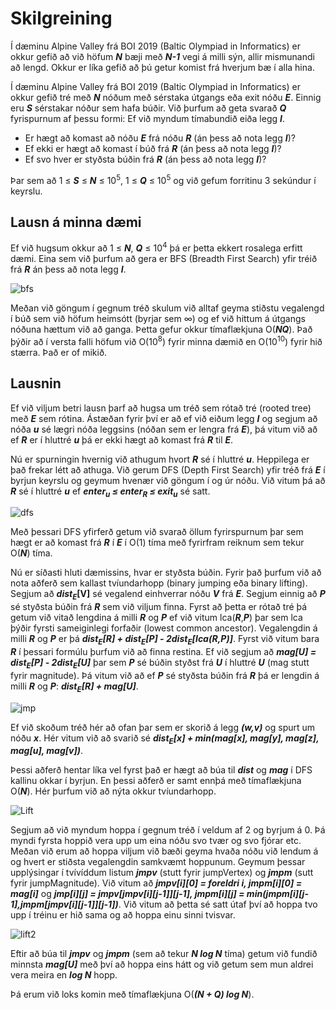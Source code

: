 # Skilgreining
Í dæminu Alpine Valley frá BOI 2019 (Baltic Olympiad in Informatics) er okkur gefið að við höfum **_N_** bæji með **_N-1_** vegi á milli sýn, allir mismunandi að lengd. Okkur er líka gefið að þú getur komist frá hverjum bæ í alla hina.

Í dæminu Alpine Valley frá BOI 2019 (Baltic Olympiad in Informatics) er okkur gefið tré með **_N_** nóðum með sérstaka útgangs eða exit nóðu **_E_**. Einnig eru **_S_** sérstakar nóður sem hafa búðir.
Við þurfum að geta svarað **_Q_** fyrispurnum af þessu formi: Ef við myndum tímabundið eiða legg **_I_**.
* Er hægt að komast að nóðu **_E_** frá nóðu **_R_** (án þess að nota legg **_I_**)?
* Ef ekki er hægt að komast í búð frá **_R_** (án þess að nota legg **_I_**)?
* Ef svo hver er styðsta búðin frá **_R_** (án þess að nota legg **_I_**)?

Þar sem að 1 ≤ **_S_** ≤ **_N_** ≤ 10<sup>5</sup>, 1 ≤ **_Q_** ≤ 10<sup>5</sup> og við gefum forritinu 3 sekúndur í keyrslu.

## Lausn á minna dæmi
Ef við hugsum okkur að 1 ≤ **_N_**, **_Q_** ≤ 10<sup>4</sup> þá er þetta ekkert rosalega erfitt dæmi. Eina sem við þurfum að gera er BFS (Breadth First Search) yfir tréið frá **_R_** án þess að nota legg **_I_**.

![bfs](https://piskel-imgstore-b.appspot.com/img/25ca7947-7568-11e9-9c69-014fc5b19ac6.gif)

Meðan við göngum í gegnum tréð skulum við alltaf geyma stiðstu vegalengd í búð sem við höfum heimsótt (byrjar sem ∞) og ef við hittum á útgangs nóðuna hættum við að ganga.
Þetta gefur okkur tímaflækjuna O(**_NQ_**). Það þýðir að í versta falli höfum við O(10<sup>8</sup>) fyrir minna dæmið en O(10<sup>10</sup>) fyrir hið stærra. Það er of mikið.

## Lausnin
Ef við viljum betri lausn þarf að hugsa um tréð sem rótað tré (rooted tree) með **_E_** sem rótina. Ástæðan fyrir því er að ef við eiðum legg **_I_** og segjum að nóða **_u_** sé lægri nóða leggsins (nóðan sem er lengra frá **_E_**), þá vitum við að ef **_R_** er í hluttré **_u_** þá er ekki hægt að komast frá **_R_** til **_E_**.

Nú er spurningin hvernig við athugum hvort **_R_** sé í hluttré **_u_**. Heppilega er það frekar létt að athuga. Við gerum DFS (Depth First Search) yfir tréð frá **_E_** í byrjun keyrslu og geymum hvenær við göngum í og úr nóðu. Við vitum þá að **_R_** sé í hluttré **_u_** ef <b><i>enter<sub>u</sub> ≤ enter<sub>R</sub> ≤ exit<sub>u</sub></i></b> sé satt.

![dfs](https://piskel-imgstore-b.appspot.com/img/a51438fa-7579-11e9-828e-014fc5b19ac6.gif)

Með þessari DFS yfirferð getum við svarað öllum fyrirspurnum þar sem hægt er að komast frá **_R_** í **_E_** í O(1) tíma með fyrirfram reiknum sem tekur O(**_N_**) tíma.

Nú er síðasti hluti dæmissins, hvar er styðsta búðin. Fyrir það þurfum við að nota aðferð sem kallast tvíundarhopp (binary jumping eða binary lifting). Segjum að <b><i>dist<sub>E</sub></i>[V]</b> sé vegalend einhverrar nóðu **_V_** frá **_E_**. Segjum einnig að **_P_** sé styðsta búðin frá **_R_** sem við viljum finna. Fyrst að þetta er rótað tré þá getum við vitað lengdina á milli **_R_** og **_P_** ef við vitum lca(**_R_**,**_P_**) þar sem lca þýðir fyrsti sameiginlegi forfaðir (lowest common ancestor). Vegalengdin á milli **_R_** og **_P_** er þá <b><i>dist<sub>E</sub>[R] + dist<sub>E</sub>[P] - 2dist<sub>E</sub>[lca(R,P)]</i></b>. Fyrst við vitum bara **_R_** í þessari formúlu þurfum við að finna restina. Ef við segjum að <b><i>mag[U] = dist<sub>E</sub>[P] - 2dist<sub>E</sub>[U]</i></b> þar sem **_P_** sé búðin styðst frá **_U_** í hluttré **_U_** (mag stutt fyrir magnitude). Þá vitum við að ef **_P_** sé styðsta búðin frá **_R_** þá er lengdin á milli **_R_** og **_P_**: <b><i>dist<sub>E</sub>[R] + mag[U]</i></b>.

![jmp](https://puu.sh/Do80N/217d9cbc87.png)

Ef við skoðum tréð hér að ofan þar sem er skorið á legg **_(w,v)_** og spurt um nóðu **_x_**. Hér vitum við að svarið sé <b><i>dist<sub>E</sub>[x] + </i></b>**_min(mag[x], mag[y], mag[z], mag[u], mag[v])_**.

Þessi aðferð hentar líka vel fyrst það er hægt að búa til **_dist_** og **_mag_** í DFS kallinu okkar í byrjun. En þessi aðferð er samt ennþá með tímaflækjuna O(**_N_**). Hér þurfum við að nýta okkur tvíundarhopp.

![Lift](https://piskel-imgstore-b.appspot.com/img/79fcae91-762d-11e9-ad6d-b95f354db464.gif)

Segjum að við myndum hoppa í gegnum tréð í veldum af 2 og byrjum á 0. Þá myndi fyrsta hoppið vera upp um eina nóðu svo tvær og svo fjórar etc. Meðan við erum að hoppa viljum við bæði geyma hvaða nóðu við lendum á og hvert er stiðsta vegalengdin samkvæmt hoppunum. Geymum þessar upplýsingar í tvívíddum listum **_jmpv_** (stutt fyrir jumpVertex) og **_jmpm_** (sutt fyrir jumpMagnitude). Við vitum að **_jmpv[i][0] = foreldri i, jmpm[i][0] = mag[i]_** og **_jmp[i][j] = jmpv[jmpv[i][j-1]][j-1], jmpm[i][j] = min(jmpm[i][j-1],jmpm[jmpv[i][j-1]][j-1])_**. Við vitum að þetta sé satt útaf því að hoppa tvo upp í tréinu er hið sama og að hoppa einu sinni tvisvar.

![lift2](https://piskel-imgstore-b.appspot.com/img/da39c251-7631-11e9-adcb-5777ae719b66.gif)

Eftir að búa til **_jmpv_** og **_jmpm_** (sem að tekur **_N log N_** tíma) getum við fundið minnsta **_mag[U]_** með því að hoppa eins hátt og við getum sem mun aldrei vera meira en **_log N_** hopp.

Þá erum við loks komin með tímaflækjuna O(**_(N + Q) log N_**).
